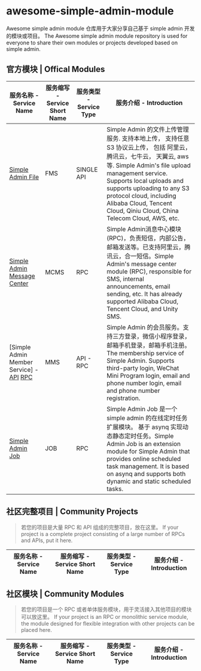 # awesome-simple-admin-module
Awesome simple admin module 仓库用于大家分享自己基于 simple admin 开发的模块或项目。 The Awesome simple admin module repository is used for everyone to share their own modules or projects developed based on simple admin.

## 官方模块 | Offical Modules

| 服务名称 - Service Name | 服务缩写 - Service Short Name | 服务类型 - Service Type | 服务介绍 - Introduction |
| ------------------------|-------------------------------|------------------------|-------------------------|
| [Simple Admin File](https://github.com/suyuan32/simple-admin-file) | FMS | SINGLE API |  Simple Admin 的文件上传管理服务. 支持本地上传， 支持任意 S3 协议云上传， 包括 阿里云， 腾讯云，七牛云， 天翼云, aws等. Simple Admin's file upload management service. Supports local uploads and supports uploading to any S3 protocol cloud, including Alibaba Cloud, Tencent Cloud, Qiniu Cloud, China Telecom Cloud, AWS, etc. |
| [Simple Admin Message Center](https://github.com/suyuan32/simple-admin-message-center) | MCMS | RPC | Simple Admin消息中心模块(RPC)，负责短信，内部公告，邮箱发送等。已支持阿里云，腾讯云，合一短信。Simple Admin's message center module (RPC), responsible for SMS, internal announcements, email sending, etc. It has already supported Alibaba Cloud, Tencent Cloud, and Unity SMS.|
| [Simple Admin Member Service] - [API](https://github.com/suyuan32/simple-admin-member-api) [RPC](https://github.com/suyuan32/simple-admin-member-rpc) | MMS | API - RPC |  Simple Admin 的会员服务。支持三方登录，微信小程序登录，邮箱手机登录，邮箱手机注册。 The membership service of Simple Admin. Supports third-party login, WeChat Mini Program login, email and phone number login, email and phone number registration.|
| [Simple Admin Job](https://github.com/suyuan32/simple-admin-job) | JOB | RPC | Simple Admin Job 是一个 simple admin 的在线定时任务扩展模块。 基于 asynq 实现动态静态定时任务。Simple Admin Job is an extension module for Simple Admin that provides online scheduled task management. It is based on asynq and supports both dynamic and static scheduled tasks. |

## 社区完整项目 | Community Projects
> 若您的项目是大量 RPC 和 API 组成的完整项目，放在这里。 If your project is a complete project consisting of a large number of RPCs and APIs, put it here.

| 服务名称 - Service Name | 服务缩写 - Service Short Name | 服务类型 - Service Type | 服务介绍 - Introduction |
| ------------------------|-------------------------------|------------------------|-------------------------|

## 社区模块 | Community Modules
> 若您的项目是一个 RPC 或者单体服务模块，用于灵活接入其他项目的模块可以放这里。 If your project is an RPC or monolithic service module, the module designed for flexible integration with other projects can be placed here.

| 服务名称 - Service Name | 服务缩写 - Service Short Name | 服务类型 - Service Type | 服务介绍 - Introduction |
| ------------------------|-------------------------------|------------------------|-------------------------|
